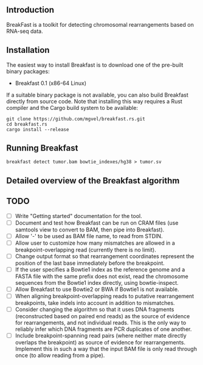 Introduction
------------

BreakFast is a toolkit for detecting chromosomal rearrangements based on RNA-seq data.

Installation
------------

The easiest way to install Breakfast is to download one of the pre-built binary packages:
- Breakfast 0.1 (x86-64 Linux)

If a suitable binary package is not available, you can also build Breakfast directly from source code. Note that installing this way requires a Rust compiler and the Cargo build system to be available:
```
git clone https://github.com/mgvel/breakfast.rs.git
cd breakfast.rs
cargo install --release
```


Running Breakfast
-----------------

```
breakfast detect tumor.bam bowtie_indexes/hg38 > tumor.sv
```




Detailed overview of the Breakfast algorithm
--------------------------------------------


TODO
----
- [ ] Write "Getting started" documentation for the tool.
- [ ] Document and test how Breakfast can be run on CRAM files (use samtools view to convert to BAM, then pipe into Breakfast).
- [ ] Allow '-' to be used as BAM file name, to read from STDIN.
- [ ] Allow user to customize how many mismatches are allowed in a breakpoint-overlapping read (currently there is no limit).
- [ ] Change output format so that rearrangement coordinates represent the position of the last base immediately before the breakpoint.
- [ ] If the user specifies a Bowtie1 index as the reference genome and a FASTA file with the same prefix does not exist, read the chromosome sequences from the Bowtie1 index directly, using bowtie-inspect.
- [ ] Allow Breakfast to use Bowtie2 or BWA if Bowtie1 is not available.
- [ ] When aligning breakpoint-overlapping reads to putative rearrangement breakpoints, take indels into account in addition to mismatches.
- [ ] Consider changing the algorithm so that it uses DNA fragments (reconstructed based on paired end reads) as the source of evidence for rearrangements, and not individual reads. This is the only way to reliably infer which DNA fragments are PCR duplicates of one another.
- [ ] Include breakpoint-spanning read pairs (where neither mate directly overlaps the breakpoint) as source of evidence for rearrangements. Implement this in such a way that the input BAM file is only read through once (to allow reading from a pipe).
